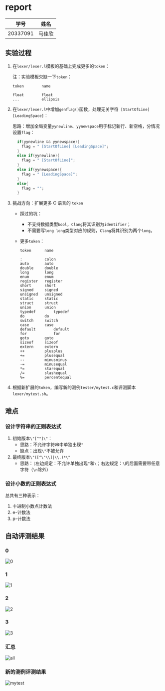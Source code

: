 # report

| 学号     | 姓名   |
| -------- | ------ |
| 20337091 | 马佳欣 |

## 实验过程

1. 在`lexer/lexer.l`模板的基础上完成更多的`token`：

   注：实验模板欠缺一下`token`：

   ```
   token		name
   
   float		float
   ...			ellipsis
   ```

2. 在`lexer/lexer.l`中增加`genflag()`函数，处理无关字符` [StartOfLine] [LeadingSpace]`：

   思路：增加全局变量`yynewline`、`yynewspace`用于标记新行、新空格，分情况设置`flag`：

   ```C
     if(yynewline && yynewspace){
       flag = " [StartOfLine] [LeadingSpace]";
     }
     else if(yynewline){
       flag = " [StartOfLine]";
     }
     else if(yynewspace){
       flag = " [LeadingSpace]";
     }
     else{
       flag = "";
     }
   ```

3. 挑战方向：扩展更多 C 语言的 `token`

   - 踩过的坑：
     - 不支持数据类型`bool`，`Clang`将其识别为`identifier`；
     - 不需要写`long long`类型对应的规则，`Clang`将其识别为两个`long`。

   - 更多`token`：

     ```
     token		name
     
     :			colon
     auto		auto
     double		double
     long		long
     enum		enum
     register	register
     short		short
     signed		signed
     unsigned	unsigned
     static		static
     struct		struct
     union		union
     typedef		typedef
     do			do
     switch		switch
     case		case
     default		default
     for			for
     goto		goto
     sizeof		sizeof
     extern		extern
     ++			plusplus
     +=			plusequal
     --			minusminus
     -=			minusequal
     *=			starequal
     /=			slashequal
     %=			percentequal
     ```

4. 根据新扩展的`token`，编写新的测例`tester/mytest.c`和评测脚本`lexer/mytest.sh`。

## 难点

### 设计字符串的正则表达式

1. 初始版本`\"[^"]\"`：
   - 思路：不允许字符串中单独出现`"`
   - 缺点：出现`\"`不被允许
2. 最终版本`\"([^\"\\]|\\.)*\"`
   - 思路：`|`左边规定：不允许单独出现`"`和`\`；右边规定：`\`的后面需要带任意字符（`\n`除外）

### 设计小数的正则表达式

总共有三种表示：

1. 十进制小数点计数法
2. e-计数法
3. p-计数法

## 自动评测结果

### 0

![0](report.assets/0.png)

### 1

![1](report.assets/1.png)

### 2

![2](report.assets/2.png)

### 3

![3](report.assets/3.png)

### 汇总

![all](report.assets/all.png)

### 新的测例评测结果

![mytest](report.assets/mytest.png)